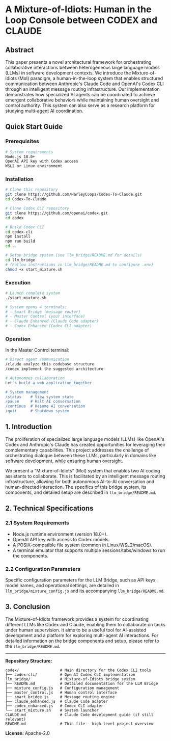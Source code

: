 # A Mixture-of-Idiots: Human in the Loop Console between CODEX and CLAUDE

## Abstract

This paper presents a novel architectural framework for orchestrating collaborative interactions between heterogeneous large language models (LLMs) in software development contexts. We introduce the Mixture-of-Idiots (MoI) paradigm, a human-in-the-loop system that enables structured communication between Anthropic's Claude Code and OpenAI's Codex CLI through an intelligent message routing infrastructure. Our implementation demonstrates how specialized AI agents can be coordinated to achieve emergent collaborative behaviors while maintaining human oversight and control authority. This system can also serve as a research platform for studying multi-agent AI coordination.

## Quick Start Guide

### Prerequisites

```bash
# System requirements
Node.js 18.0+
OpenAI API key with Codex access
WSL2 or Linux environment
```

### Installation

```bash
# Clone this repository
git clone https://github.com/HarleyCoops/Codex-To-Claude.git
cd Codex-To-Claude

# Clone Codex CLI repository
git clone https://github.com/openai/codex.git
cd codex

# Build Codex CLI
cd codex-cli
npm install
npm run build
cd ..

# Setup bridge system (see llm_bridge/README.md for details)
cd llm_bridge
# (Follow instructions in llm_bridge/README.md to configure .env)
chmod +x start_mixture.sh
```

### Execution

```bash
# Launch complete system
./start_mixture.sh

# System opens 4 terminals:
# - Smart Bridge (message router)
# - Master Control (your interface)
# - Claude Enhanced (Claude Code adapter)
# - Codex Enhanced (Codex CLI adapter)
```

### Operation

In the Master Control terminal:

```bash
# Direct agent communication
/claude analyze this codebase structure
/codex implement the suggested architecture

# Autonomous collaboration
Let's build a web application together

# System management
/status    # View system state
/pause     # Halt AI conversation
/continue  # Resume AI conversation
/quit      # Shutdown system
```

## 1. Introduction

The proliferation of specialized large language models (LLMs) like OpenAI's Codex and Anthropic's Claude has created opportunities for leveraging their complementary capabilities. This project addresses the challenge of orchestrating dialogue between these LLMs, particularly in domains like software development, while ensuring human oversight.

We present a "Mixture-of-Idiots" (MoI) system that enables two AI coding assistants to collaborate. This is facilitated by an intelligent message routing infrastructure, allowing for both autonomous AI-to-AI conversation and human-directed interaction. The specifics of this bridge system, its components, and detailed setup are described in `llm_bridge/README.md`.

## 2. Technical Specifications

### 2.1 System Requirements

- Node.js runtime environment (version 18.0+).
- OpenAI API key with access to Codex models.
- A POSIX-compatible file system (common in Linux/WSL2/macOS).
- A terminal emulator that supports multiple sessions/tabs/windows to run the components.

### 2.2 Configuration Parameters

Specific configuration parameters for the LLM Bridge, such as API keys, model names, and operational settings, are detailed in `llm_bridge/mixture_config.js` and its accompanying `llm_bridge/README.md`.

## 3. Conclusion

The Mixture-of-Idiots framework provides a system for coordinating different LLMs like Codex and Claude, enabling them to collaborate on tasks under human supervision. It aims to be a useful tool for AI-assisted development and a platform for exploring multi-agent AI interactions. For detailed information on the bridge components and setup, please refer to the `llm_bridge/README.md`.

---

**Repository Structure:**
```
codex/                  # Main directory for the Codex CLI tools
├── codex-cli/          # OpenAI Codex CLI implementation
llm_bridge/             # Mixture-of-Idiots bridge system
├── README.md           # Detailed documentation for the LLM Bridge
├── mixture_config.js   # Configuration management
├── master_control.js   # Human control interface
├── smart_bridge.js     # Message routing engine
├── claude_enhanced.js  # Claude Code adapter
├── codex_enhanced.js   # Codex CLI adapter
└── start_mixture.sh    # System launcher
CLAUDE.md               # Claude Code development guide (if still relevant)
README.md               # This file - high-level project overview
```

**License:** Apache-2.0
